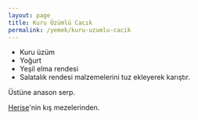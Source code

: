 ```yaml
---
layout: page
title: Kuru Üzümlü Cacık
permalink: /yemek/kuru-uzumlu-cacik
---
```


- Kuru üzüm
- Yoğurt
- Yeşil elma rendesi
- Salatalık rendesi
malzemelerini tuz ekleyerek karıştır.

Üstüne anason serp.

[Herise](https://www.instagram.com/p/CHXxr-ig01s/)'nin kış mezelerinden.
